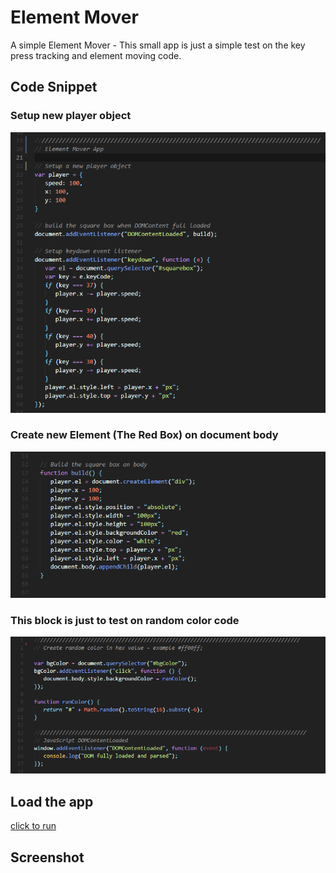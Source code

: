 # Element Mover
A simple Element Mover - This small app is just a simple test on the key press tracking and element moving code.

## Code Snippet
### Setup new player object
![](01elmover.png)

### Create new Element (The Red Box) on document body
![](02elmover.png)

### This block is just to test on random color code
![](03elmover.png)

## Load the app
[click to run](https://monksedo.github.io/ElementMover/)

## Screenshot
![]()
